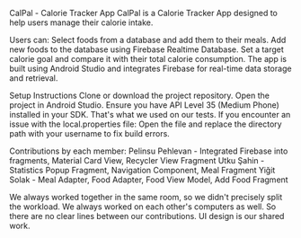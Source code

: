 CalPal - Calorie Tracker App
CalPal is a Calorie Tracker App designed to help users manage their calorie intake. 

Users can:
Select foods from a database and add them to their meals.
Add new foods to the database using Firebase Realtime Database.
Set a target calorie goal and compare it with their total calorie consumption.
The app is built using Android Studio and integrates Firebase for real-time data storage and retrieval.

Setup Instructions
Clone or download the project repository.
Open the project in Android Studio.
Ensure you have API Level 35 (Medium Phone) installed in your SDK. That's what we used on our tests.
If you encounter an issue with the local.properties file:
Open the file and replace the directory path with your username to fix build errors.

Contributions by each member:
Pelinsu Pehlevan - Integrated Firebase into fragments, Material Card View, Recycler View Fragment
Utku Şahin - Statistics Popup Fragment, Navigation Component, Meal Fragment
Yiğit Solak - Meal Adapter, Food Adapter, Food View Model, Add Food Fragment

We always worked together in the same room, so we didn't precisely split the workload. We always worked on each other's computers as well. So there are no clear lines between our contributions.
UI design is our shared work.
